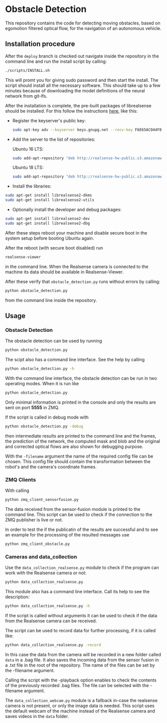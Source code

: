 # Obstacle Detection

This repository contains the code for detecting moving obstacles, based on egomotion filtered optical flow, for the navigation of an autonomous vehicle.

## Installation procedure

After the `deploy` branch is checked out navigate inside the repository in the command line and run the install script by calling:

```bash
./scripts/INSTALL.sh
```

This will promt you for giving sudo password and then start the install. The script should install all the necessary software. This should take up to a few minutes because of downloading the model definitions of the neural network from git-lfs.

After the installation is complete, the pre-built packages of librealsense should be installed. For this follow the instructions [here](https://github.com/IntelRealSense/librealsense/blob/master/doc/distribution_linux.md), like this:

 - Register the keyserver's public key:
    ```bash
    sudo apt-key adv --keyserver keys.gnupg.net --recv-key F6E65AC044F831AC80A06380C8B3A55A6F3EFCDE || sudo apt-key adv --keyserver hkp://keyserver.ubuntu.com:80 --recv-key F6E65AC044F831AC80A06380C8B3A55A6F3EFCDE
    ```

 - Add the server to the list of repositories:

    Ubuntu 16 LTS:
    ```bash
    sudo add-apt-repository "deb http://realsense-hw-public.s3.amazonaws.com/Debian/apt-repo xenial main" -u
    ```
    Ubuntu 18 LTS:
    ```bash
    sudo add-apt-repository "deb http://realsense-hw-public.s3.amazonaws.com/Debian/apt-repo bionic main" -u
    ```

 - Install the libraries:
 ```bash
 sudo apt-get install librealsense2-dkms
 sudo apt-get install librealsense2-utils
 ```

  - Optionally install the developer and debug packages:
  ```bash
  sudo apt-get install librealsense2-dev
  sudo apt-get install librealsense2-dbg
  ```

After these steps reboot your machine and disable secure boot in the system setup before booting Ubuntu again.

After the reboot (with secure boot disabled) run
```bash
realsense-viewer
```
in the command line. When the Realsense camera is connected to the machine its data should be available in Realsense-Viewer.

After these verify that `obstacle_detection.py` runs without errors by calling:
```bash
python obstacle_detection.py
```
from the command line inside the repository.


## Usage

### Obstacle Detection

The obstacle detection can be used by running
```bash
python obstacle_detection.py
```

The scipt also has a command line interface. See the help by calling
```bash
python obstacle_detection.py -h
```

With the command line interface, the obstacle detection can be run in two operating modes. When it is run like
```bash
python obstacle_detection.py
```
Only minimal information is printed in the console and only the results are sent on port **5555** in ZMQ.

If the script is called in debug mode with
```bash
python obstacle_detection.py -debug
```
then intermediate results are printed to the command line and the frames, the prediction of the network, the computed mask and blob and the original and corrected optical flows are also shown for debugging purpose.

With the `-filename` argument the name of the required config file can be chosen. This config file should contain the transformation between the robot's and the camera's coordinate frames.

### ZMQ Clients

With calling 
```bash
python zmq_client_sensorfusion.py
```
The data received from the sensor-fusion module is printed to the command line. This script can be used to check if the connection to the ZMQ publisher is live or not.

In order to test the if the publicatin of the results are successful and to see an example for the processing of the resulted messages use
```bash
python zmq_client_obstacle.py
```

### Cameras and data_collection

Use the `data_collection_realsense.py` module to check if the program can work with the Realsense camera or not:
```bash
python data_collection_realsense.py
```
This module also has a command line interface. Call its help to see the description:
```bash
python data_collection_realsense.py -h
```
If the script is called without arguments it can be used to check if the data from the Realsense camera can be received.

The script can be used to record data for further processing, if it is called like:
```bash
python data_collection_realsense.py -record
```
In this case the data from the camera will be recorded in a new folder called `data` in a .bag file. It also saves the incoming data from the sensor fusion in a .txt file in the root of the repository. The name of the files can be set by the -filename argument.

Calling the script with the -playback option enables to check the contents of the previously recorded .bag files. The file can be selected with the -filename argument.

The `data_collection_webcam.py` module is a fallback in-case the realsense camera is not present, or only the image data is needed. This script uses the default webcam of the machine instead of the Realsense camera and saves videos in the `data` folder.